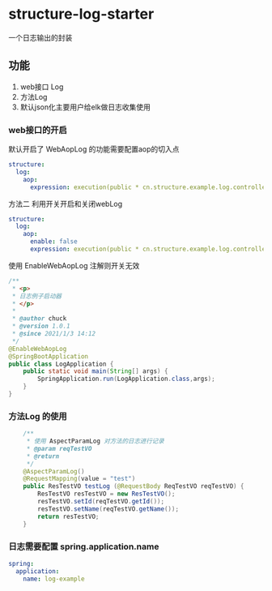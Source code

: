 # structure-log-starter
一个日志输出的封装

## 功能 
1. web接口 Log 
2. 方法Log 
3. 默认json化主要用户给elk做日志收集使用

### web接口的开启
默认开启了 WebAopLog 的功能需要配置aop的切入点
```yaml
structure:
  log:
    aop:
      expression: execution(public * cn.structure.example.log.controller..*Controller.*(..))
```
方法二 利用开关开启和关闭webLog
```yaml
structure:
  log:
    aop:
      enable: false
      expression: execution(public * cn.structure.example.log.controller..*Controller.*(..))
```
使用 EnableWebAopLog 注解则开关无效
```java
/**
 * <p>
 * 日志例子启动器
 * </p>
 *
 * @author chuck
 * @version 1.0.1
 * @since 2021/1/3 14:12
 */
@EnableWebAopLog
@SpringBootApplication
public class LogApplication {
    public static void main(String[] args) {
        SpringApplication.run(LogApplication.class,args);
    }
}
```

### 方法Log 的使用 

```java
    /**
     * 使用 AspectParamLog 对方法的日志进行记录
     * @param reqTestVO
     * @return
     */
    @AspectParamLog()
    @RequestMapping(value = "test")
    public ResTestVO testLog (@RequestBody ReqTestVO reqTestVO) {
        ResTestVO resTestVO = new ResTestVO();
        resTestVO.setId(reqTestVO.getId());
        resTestVO.setName(reqTestVO.getName());
        return resTestVO;
    }
```
### 日志需要配置 spring.application.name 
```yaml
spring:
  application:
    name: log-example
```